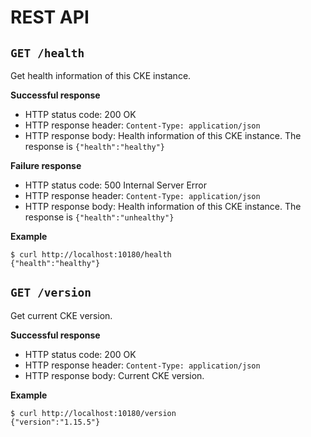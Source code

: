 REST API
========

## `GET /health`

Get health information of this CKE instance.

**Successful response**

- HTTP status code: 200 OK
- HTTP response header: `Content-Type: application/json`
- HTTP response body: Health information of this CKE instance. The response is `{"health":"healthy"}`

**Failure response**

- HTTP status code: 500 Internal Server Error
- HTTP response header: `Content-Type: application/json`
- HTTP response body: Health information of this CKE instance. The response is `{"health":"unhealthy"}`

**Example**

```console
$ curl http://localhost:10180/health
{"health":"healthy"}
```

## `GET /version`

Get current CKE version.

**Successful response**

- HTTP status code: 200 OK
- HTTP response header: `Content-Type: application/json`
- HTTP response body: Current CKE version.

**Example**

```console
$ curl http://localhost:10180/version
{"version":"1.15.5"}
```

